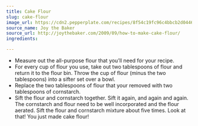 ```yaml
---
title: Cake Flour
slug: cake-flour
image_url: https://cdn2.pepperplate.com/recipes/8f54c19fc96c4bbcb2d0446ad1f3d5a7.jpg
source_name: Joy the Baker
source_url: http://joythebaker.com/2009/09/how-to-make-cake-flour/
ingredients:

---
```


* Measure out the all-purpose flour that you’ll need for your recipe.
* For every cup of flour you use, take out two tablespoons of flour and return it to the flour bin. Throw the cup of flour (minus the two tablespoons) into a sifter set over a bowl.
* Replace the two tablespoons of flour that your removed with two tablespoons of cornstarch.
* Sift the flour and cornstarch together. Sift it again, and again and again. The cornstarch and flour need to be well incorporated and the flour aerated. Sift the flour and cornstarch mixture about five times. Look at that! You just made cake flour!
